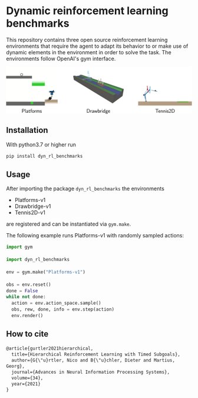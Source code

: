 # Dynamic reinforcement learning benchmarks

This repository contains three open source reinforcement learning environments that require the agent to adapt its behavior to or make use of dynamic elements in the environment in order to solve the task. The environments follow OpenAI's gym interface.

![A picture of the included environments](environments.png)

## Installation

With python3.7 or higher run

```bash
pip install dyn_rl_benchmarks
```

## Usage 

After importing the package `dyn_rl_benchmarks` the environments

* Platforms-v1
* Drawbridge-v1
* Tennis2D-v1

are registered and can be instantiated via `gym.make`. 

The following example runs Platforms-v1 with randomly sampled actions:
```python
import gym

import dyn_rl_benchmarks

env = gym.make("Platforms-v1")

obs = env.reset()
done = False
while not done:
  action = env.action_space.sample()
  obs, rew, done, info = env.step(action)
  env.render()
```

## How to cite


```
@article{gurtler2021hierarchical,
  title={Hierarchical Reinforcement Learning with Timed Subgoals},
  author={G{\"u}rtler, Nico and B{\"u}chler, Dieter and Martius, Georg},
  journal={Advances in Neural Information Processing Systems},
  volume={34},
  year={2021}
}
```
